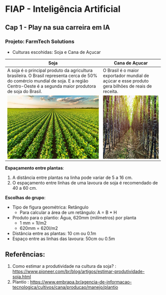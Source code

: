 # FIAP - Inteligência Artificial
## Cap 1 - Play na sua carreira em IA

### Projeto: FarmTech Solutions

* Culturas escohidas: Soja e Cana de Açucar


| Soja                                                                                                                                                                                          | Cana de Açucar                                                                                    |
|-----------------------------------------------------------------------------------------------------------------------------------------------------------------------------------------------|---------------------------------------------------------------------------------------------------|
| A soja é o principal produto da agricultura brasileira. O Brasil representa cerca de 50% do comércio mundial de soja.  E a região Centro-Oeste é a segunda maior produtora de soja do Brasil. | O Brasil é o maior exportador mundial de açúcar e esse produto gera bilhões de reais de receita.  |
| <img alt="Soja" src="./img/soja.jpeg" width="320" height="205" />                                                                                                                             | <img alt="Cana de Açucar" src="./img/cana.jpg" width="320" height="205" />                        |

**Espaçamento entre plantas**:
1. A distância entre plantas na linha pode variar de 5 a 16 cm. 
2. O espaçamento entre linhas de uma lavoura de soja é recomendado de 40 a 60 cm.

**Escolhas do grupo**:

* Tipo de figura geométrica: Retângulo
  * Para calcular a área de um retângulo: A = B * H 
* Produto para o plantio: Água, 620mm (milímetros) por planta
  * 1 mm = 1l/m2
  * 620mm = 620l/m2
* Distância entre as plantas: 10 cm ou 0.1m
* Espaço entre as linhas das lavoura: 50cm ou 0.5m


## Referências:

1. Como estimar a produtividade na cultura da soja? : https://www.pioneer.com/br/blog/artigos/estimar-produtividade-soja.html
2. Plantio : https://www.embrapa.br/agencia-de-informacao-tecnologica/cultivos/cana/producao/manejo/plantio



